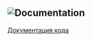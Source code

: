 ![Documentation](https://lastsprint.dev/CoreNetKit/swift_output/badge.svg)
---

[Документация кода](https://lastsprint.dev/CoreNetKit/swift_output/)
